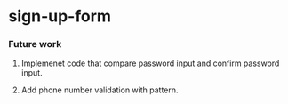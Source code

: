 # sign-up-form





### Future work

1. Implemenet code that compare password input and confirm password input.

2. Add phone number validation with pattern.

